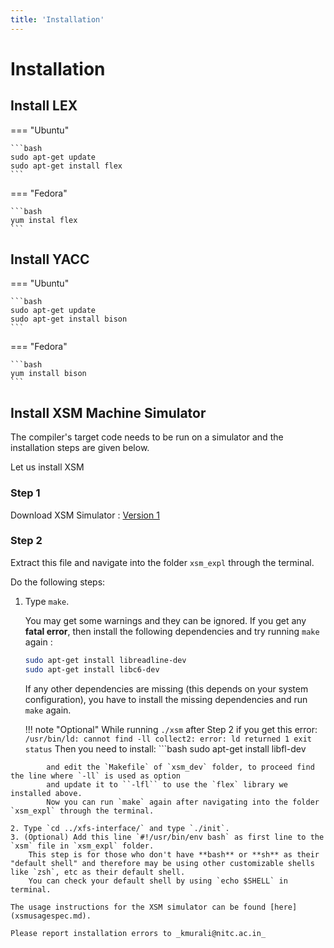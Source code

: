 ```yaml
---
title: 'Installation'
---
```


# Installation

## Install LEX

=== "Ubuntu"

    ```bash
    sudo apt-get update
    sudo apt-get install flex
    ```

=== "Fedora"

    ```bash
    yum instal flex
    ```

## Install YACC

=== "Ubuntu"

    ```bash
    sudo apt-get update
    sudo apt-get install bison
    ```

=== "Fedora"

    ```bash
    yum install bison
    ```

## Install XSM Machine Simulator

The compiler's target code needs to be run on a simulator and the installation steps are given below.

Let us install XSM

### Step 1

Download XSM Simulator : [Version 1](files/xsm_expl.tar.gz)

### Step 2

Extract this file and navigate into the folder `xsm_expl` through the terminal.

Do the following steps:

1. Type `make`.

    You may get some warnings and they can be ignored. If you get any **fatal error**, then install the following dependencies and try running `make` again :

    ```bash
    sudo apt-get install libreadline-dev
    sudo apt-get install libc6-dev
    ```

    If any other dependencies are missing (this depends on your system configuration), you have to install the missing dependencies and run `make` again.

    !!! note "Optional"
        While running `./xsm` after Step 2 if you get this error:
        ```
        /usr/bin/ld: cannot find -ll collect2: error: ld returned 1 exit status
        ```
        Then you need to install:
        ```bash
        sudo apt-get install libfl-dev
```
        and edit the `Makefile` of `xsm_dev` folder, to proceed find the line where `-ll` is used as option
        and update it to ``-lfl`` to use the `flex` library we installed above.
        Now you can run `make` again after navigating into the folder `xsm_expl` through the terminal.

2. Type `cd ../xfs-interface/` and type `./init`.
3. (Optional) Add this line `#!/usr/bin/env bash` as first line to the `xsm` file in `xsm_expl` folder.
    This step is for those who don't have **bash** or **sh** as their "default shell" and therefore may be using other customizable shells like `zsh`, etc as their default shell.
    You can check your default shell by using `echo $SHELL` in terminal.

The usage instructions for the XSM simulator can be found [here](xsmusagespec.md).

Please report installation errors to _kmurali@nitc.ac.in_
